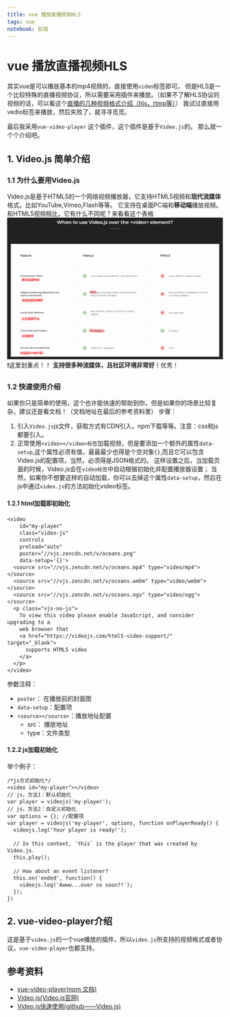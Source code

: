 ```yaml
---
title: vue 播放直播视频HLS
tags: vue
notebook: 前端
---
```

# vue 播放直播视频HLS
其实vue是可以播放基本的mp4视频的，直接使用`video`标签即可。
但是HLS是一个比较特殊的直播视频协议，所以需要采用插件来播放。（如果不了解HLS协议的视频的话，可以看这个[直播的几种视频格式介绍（hls，rtmp等）](https://github.com/heihuahe/lingBook/blob/master/%E5%89%8D%E7%AB%AF/others/%E7%9B%B4%E6%92%AD%E7%9A%84%E5%87%A0%E7%A7%8D%E8%A7%86%E9%A2%91%E6%A0%BC%E5%BC%8F%E4%BB%8B%E7%BB%8D%EF%BC%88hls%EF%BC%8Crtmp%E7%AD%89%EF%BC%89.md)）
我试过直接用vedio标签来播放，然后失败了，就寻寻觅觅。

最后我采用`vue-video-player` 这个插件，这个插件是基于`Video.js`的。
那么就一个个介绍吧。
## 1. Video.js 简单介绍
### 1.1 为什么要用Video.js
Video.js是基于HTML5的一个网络视频播放器，它支持HTML5视频和**现代流媒体**格式，比如YouTube,Vimeo,Flash等等。
它支持在桌面PC端和**移动端**播放视频。
和HTML5视频相比，它有什么不同呢？来看看这个表格
![](https://raw.githubusercontent.com/heihuahe/myGallery/master/noteImage/20191122173740.png)  
:exclamation:这里划重点！！
**支持很多种流媒体，且社区环境非常好**！优秀！
### 1.2 快速使用介绍
如果你只是简单的使用，这个也许能快速的帮助到你，但是如果你的场景比较复杂，建议还是看文档！（文档地址在最后的参考资料里）
步骤：  
1. 引入`Video.js`js文件，获取方式有CDN引入，npm下载等等。注意：css和js都要引入。
2. 正常使用`<video></video>标签`加载视频，但是要添加一个额外的属性`data-setup`,这个属性必须有值，最最最少也得是个空对象`{}`,而且它可以包含Video.js的配置项，当然，必须得是JSON格式的。
   这样设置之后，当加载页面的时候，Video.js会在`video标签`中自动根据初始化并配置播放器设置；
   当然，如果你不想要这样的自动加载，你可以去掉这个属性`data-setup`，然后在js中通过`video.js`的方法初始化video标签。

#### 1.2.1 html加载即初始化
```
<video
    id="my-player"
    class="video-js"
    controls
    preload="auto"
    poster="//vjs.zencdn.net/v/oceans.png"
    data-setup='{}'>
  <source src="//vjs.zencdn.net/v/oceans.mp4" type="video/mp4"></source>
  <source src="//vjs.zencdn.net/v/oceans.webm" type="video/webm"></source>
  <source src="//vjs.zencdn.net/v/oceans.ogv" type="video/ogg"></source>
  <p class="vjs-no-js">
    To view this video please enable JavaScript, and consider upgrading to a
    web browser that
    <a href="https://videojs.com/html5-video-support/" target="_blank">
      supports HTML5 video
    </a>
  </p>
</video>
```
参数注释：  
- `poster`： 在播放前的封面图
- `data-setup`：配置项
- `<source></source>`：播放地址配置
  - src： 播放地址
  - type：文件类型
#### 1.2.2 js加载初始化
举个例子：   
```
/*js方式初始化*/
<video id="my-player"></video>
// js，方法1：默认初始化
var player = videojs('my-player');
// js，方法2：自定义初始化
var options = {}; //配置项
var player = videojs('my-player', options, function onPlayerReady() {
  videojs.log('Your player is ready!');

  // In this context, `this` is the player that was created by Video.js.
  this.play();

  // How about an event listener?
  this.on('ended', function() {
    videojs.log('Awww...over so soon?!');
  });
})
```
## 2. vue-video-player介绍
这是基于`video.js`的一个vue播放的插件，所以`video.js`所支持的视频格式或者协议，`vue-video-player`也都支持。


## 参考资料
- [vue-video-player(npm 文档)](https://www.npmjs.com/package/vue-video-player)
- [Video.js(Video.js官网)](https://videojs.com/city)
- [Video.js快速使用(github——Video.js)](https://github.com/videojs/video.js)